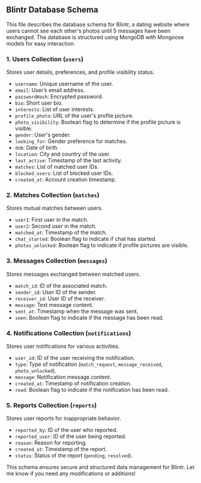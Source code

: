 ## Blintr Database Schema

This file describes the database schema for Blintr, a dating website where users cannot see each other's photos until 5 messages have been exchanged. The database is structured using MongoDB with Mongoose models for easy interaction.

### 1. Users Collection (`users`)
Stores user details, preferences, and profile visibility status.

- `username`: Unique username of the user.
- `email`: User’s email address.
- `passwordHash`: Encrypted password.
- `bio`: Short user bio.
- `interests`: List of user interests.
- `profile_photo`: URL of the user's profile picture.
- `photo_visibility`: Boolean flag to determine if the profile picture is visible.
- `gender`: User's gender.
- `looking_for`: Gender preference for matches.
- `dob`: Date of birth.
- `location`: City and country of the user.
- `last_active`: Timestamp of the last activity.
- `matches`: List of matched user IDs.
- `blocked_users`: List of blocked user IDs.
- `created_at`: Account creation timestamp.

### 2. Matches Collection (`matches`)
Stores mutual matches between users.

- `user1`: First user in the match.
- `user2`: Second user in the match.
- `matched_at`: Timestamp of the match.
- `chat_started`: Boolean flag to indicate if chat has started.
- `photos_unlocked`: Boolean flag to indicate if profile pictures are visible.

### 3. Messages Collection (`messages`)
Stores messages exchanged between matched users.

- `match_id`: ID of the associated match.
- `sender_id`: User ID of the sender.
- `receiver_id`: User ID of the receiver.
- `message`: Text message content.
- `sent_at`: Timestamp when the message was sent.
- `seen`: Boolean flag to indicate if the message has been read.

### 4. Notifications Collection (`notifications`)
Stores user notifications for various activities.

- `user_id`: ID of the user receiving the notification.
- `type`: Type of notification (`match_request`, `message_received`, `photo_unlocked`).
- `message`: Notification message content.
- `created_at`: Timestamp of notification creation.
- `read`: Boolean flag to indicate if the notification has been read.

### 5. Reports Collection (`reports`)
Stores user reports for inappropriate behavior.

- `reported_by`: ID of the user who reported.
- `reported_user`: ID of the user being reported.
- `reason`: Reason for reporting.
- `created_at`: Timestamp of the report.
- `status`: Status of the report (`pending`, `resolved`).

This schema ensures secure and structured data management for Blintr. Let me know if you need any modifications or additions!
